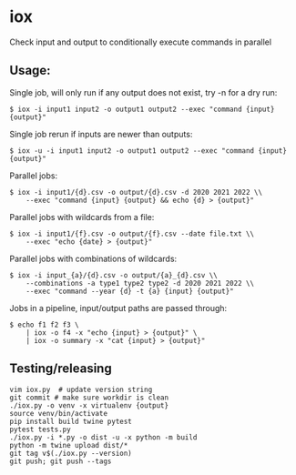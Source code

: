 # iox
Check input and output to conditionally execute commands in parallel

## Usage:
Single job, will only run if any output does not exist, try -n for a dry run:
```
$ iox -i input1 input2 -o output1 output2 --exec "command {input} {output}"
```
Single job rerun if inputs are newer than outputs:
```
$ iox -u -i input1 input2 -o output1 output2 --exec "command {input} {output}"
```
Parallel jobs:
```
$ iox -i input1/{d}.csv -o output/{d}.csv -d 2020 2021 2022 \\
    --exec "command {input} {output} && echo {d} > {output}"
```
Parallel jobs with wildcards from a file:
```
$ iox -i input1/{f}.csv -o output/{f}.csv --date file.txt \\
    --exec "echo {date} > {output}"
```
Parallel jobs with combinations of wildcards:
```
$ iox -i input_{a}/{d}.csv -o output/{a}_{d}.csv \\
    --combinations -a type1 type2 type2 -d 2020 2021 2022 \\
    --exec "command --year {d} -t {a} {input} {output}"
```
Jobs in a pipeline, input/output paths are passed through:
```
$ echo f1 f2 f3 \
    | iox -o f4 -x "echo {input} > {output}" \
    | iox -o summary -x "cat {input} > {output}"
```


## Testing/releasing

```
vim iox.py  # update version string
git commit # make sure workdir is clean
./iox.py -o venv -x virtualenv {output}
source venv/bin/activate
pip install build twine pytest
pytest tests.py
./iox.py -i *.py -o dist -u -x python -m build
python -m twine upload dist/*
git tag v$(./iox.py --version)
git push; git push --tags
```
